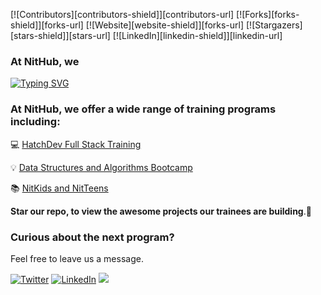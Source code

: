 <a name="readme-top"></a>

[![Contributors][contributors-shield]][contributors-url]
[![Forks][forks-shield]][forks-url]
[![Website][website-shield]][forks-url]
[![Stargazers][stars-shield]][stars-url]
[![LinkedIn][linkedin-shield]][linkedin-url]

### At NitHub, we

[![Typing SVG](https://readme-typing-svg.herokuapp.com?font=Sherif&size=70&pause=900&color=305042&center=true&vCenter=true&width=1000&height=100&lines=Innnovate;Collaborate;Create;Ideate)](https://git.io/typing-svg)


### At NitHub, we offer a wide range of training programs including:
💻 [HatchDev Full Stack Training](https://nithub.unilag.edu.ng/hatchdev/)

💡 [Data Structures and Algorithms Bootcamp](https://nithub.unilag.edu.ng/dsa-bootcamp/)

📚 [NitKids and NitTeens](https://nithub.unilag.edu.ng/nitkids-nitteens/)

**Star our repo, to view the awesome projects our trainees are building**.🥳

<!-- Social icons section -->
### Curious about the next program?
Feel free to leave us a message.
<p align="left">
 <a href="https://twitter.com/nithub_lag"><img alt="Twitter" src="https://img.shields.io/badge/Twitter-1DA1F2?style=for-the-badge&logo=twitter&logoColor=white"/></a> <a href="https://www.linkedin.com/company/nithub/" alt="LinkedIn"><img alt="LinkedIn" src="https://img.shields.io/badge/LinkedIn-0077B5?style=for-the-badge&logo=linkedin&logoColor=white"/></a> <a href="https://www.instagram.com/nithub_lag/" alt="Instagram"><img src="https://img.shields.io/badge/Instagram-%23E4405F.svg?style=for-the-badge&logo=Instagram&logoColor=white"/></a>
 
